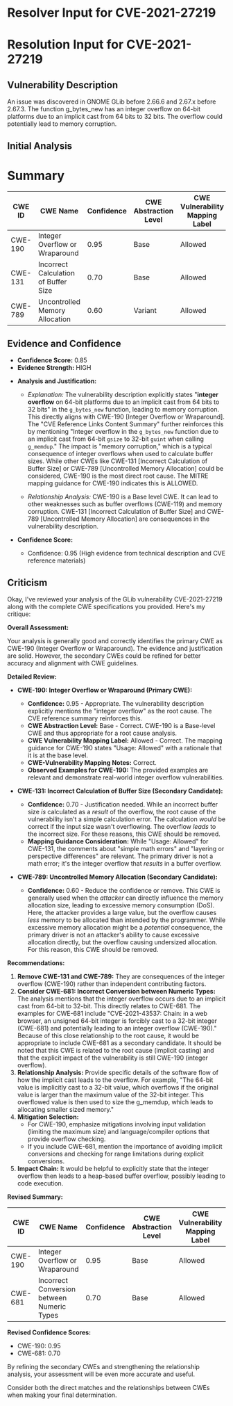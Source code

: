 # Resolver Input for CVE-2021-27219

# Resolution Input for CVE-2021-27219

## Vulnerability Description
An issue was discovered in GNOME GLib before 2.66.6 and 2.67.x before 2.67.3. The function g_bytes_new has an integer overflow on 64-bit platforms due to an implicit cast from 64 bits to 32 bits. The overflow could potentially lead to memory corruption.

## Initial Analysis
# Summary
| CWE ID | CWE Name | Confidence | CWE Abstraction Level | CWE Vulnerability Mapping Label | CWE-Vulnerability Mapping Notes |
|---|---|---|---|---|---|
| CWE-190 | Integer Overflow or Wraparound | 0.95 | Base | Allowed | Primary CWE |
| CWE-131 | Incorrect Calculation of Buffer Size | 0.70 | Base | Allowed | Secondary Candidate |
| CWE-789 | Uncontrolled Memory Allocation | 0.60 | Variant | Allowed | Secondary Candidate |

## Evidence and Confidence

*   **Confidence Score:** 0.85
*   **Evidence Strength:** HIGH

- **Analysis and Justification:**  
  - *Explanation:* The vulnerability description explicitly states "**integer overflow** on 64-bit platforms due to an implicit cast from 64 bits to 32 bits" in the `g_bytes_new` function, leading to memory corruption. This directly aligns with CWE-190 [Integer Overflow or Wraparound]. The "CVE Reference Links Content Summary" further reinforces this by mentioning "Integer overflow in the `g_bytes_new` function due to an implicit cast from 64-bit `gsize` to 32-bit `guint` when calling `g_memdup`." The impact is "memory corruption," which is a typical consequence of integer overflows when used to calculate buffer sizes. While other CWEs like CWE-131 [Incorrect Calculation of Buffer Size] or CWE-789 [Uncontrolled Memory Allocation] could be considered, CWE-190 is the most direct root cause. The MITRE mapping guidance for CWE-190 indicates this is ALLOWED.

  - *Relationship Analysis:* CWE-190 is a Base level CWE. It can lead to other weaknesses such as buffer overflows (CWE-119) and memory corruption. CWE-131 [Incorrect Calculation of Buffer Size] and CWE-789 [Uncontrolled Memory Allocation] are consequences in the vulnerability description.

- **Confidence Score:**  
  - Confidence: 0.95 (High evidence from technical description and CVE reference materials)

## Criticism
Okay, I've reviewed your analysis of the GLib vulnerability CVE-2021-27219 along with the complete CWE specifications you provided. Here's my critique:

**Overall Assessment:**

Your analysis is generally good and correctly identifies the primary CWE as CWE-190 (Integer Overflow or Wraparound). The evidence and justification are solid. However, the secondary CWEs could be refined for better accuracy and alignment with CWE guidelines.

**Detailed Review:**

*   **CWE-190: Integer Overflow or Wraparound (Primary CWE):**
    *   **Confidence:** 0.95 - Appropriate. The vulnerability description explicitly mentions the "integer overflow" as the root cause. The CVE reference summary reinforces this.
    *   **CWE Abstraction Level:** Base - Correct. CWE-190 is a Base-level CWE and thus appropriate for a root cause analysis.
    *   **CWE Vulnerability Mapping Label:** Allowed - Correct. The mapping guidance for CWE-190 states "Usage: Allowed" with a rationale that it is at the base level.
    *   **CWE-Vulnerability Mapping Notes:** Correct.
    *   **Observed Examples for CWE-190:** The provided examples are relevant and demonstrate real-world integer overflow vulnerabilities.
*   **CWE-131: Incorrect Calculation of Buffer Size (Secondary Candidate):**
    *   **Confidence:** 0.70 - Justification needed. While an incorrect buffer size *is* calculated as a *result* of the overflow, the root cause of the vulnerability isn't a simple calculation error. The calculation *would* be correct if the input size wasn't overflowing. The overflow *leads* to the incorrect size. For these reasons, this CWE should be removed.
    *   **Mapping Guidance Consideration:** While "Usage: Allowed" for CWE-131, the comments about "simple math errors" and "layering or perspective differences" are relevant. The primary driver is not a math error; it's the integer overflow that *results* in a buffer overflow.

*   **CWE-789: Uncontrolled Memory Allocation (Secondary Candidate):**
    *   **Confidence:** 0.60 - Reduce the confidence or remove. This CWE is generally used when the *attacker* can directly influence the memory allocation size, leading to excessive memory consumption (DoS). Here, the attacker provides a large value, but the overflow causes *less* memory to be allocated than intended by the programmer. While excessive memory allocation might be a *potential* consequence, the primary driver is not an attacker's ability to cause excessive allocation directly, but the overflow causing undersized allocation. For this reason, this CWE should be removed.

**Recommendations:**

1.  **Remove CWE-131 and CWE-789:** They are consequences of the integer overflow (CWE-190) rather than independent contributing factors.
2.  **Consider CWE-681: Incorrect Conversion between Numeric Types:** The analysis mentions that the integer overflow occurs due to an implicit cast from 64-bit to 32-bit. This directly relates to CWE-681. The examples for CWE-681 include "CVE-2021-43537: Chain: in a web browser, an unsigned 64-bit integer is forcibly cast to a 32-bit integer (CWE-681) and potentially leading to an integer overflow (CWE-190)." Because of this close relationship to the root cause, it would be appropriate to include CWE-681 as a secondary candidate. It should be noted that this CWE is related to the root cause (implicit casting) and that the explicit impact of the vulnerability is still CWE-190 (integer overflow).
3.  **Relationship Analysis:** Provide specific details of the software flow of how the implicit cast leads to the overflow. For example, "The 64-bit value is implicitly cast to a 32-bit value, which overflows if the original value is larger than the maximum value of the 32-bit integer. This overflowed value is then used to size the g_memdup, which leads to allocating smaller sized memory."
4.  **Mitigation Selection:**
    *   For CWE-190, emphasize mitigations involving input validation (limiting the maximum size) and language/compiler options that provide overflow checking.
    *   If you include CWE-681, mention the importance of avoiding implicit conversions and checking for range limitations during explicit conversions.
5.  **Impact Chain:** It would be helpful to explicitly state that the integer overflow then leads to a heap-based buffer overflow, possibly leading to code execution.

**Revised Summary:**

| CWE ID | CWE Name | Confidence | CWE Abstraction Level | CWE Vulnerability Mapping Label | CWE-Vulnerability Mapping Notes |
|---|---|---|---|---|---|
| CWE-190 | Integer Overflow or Wraparound | 0.95 | Base | Allowed | Primary CWE |
| CWE-681 | Incorrect Conversion between Numeric Types | 0.70 | Base | Allowed | Secondary Candidate |

**Revised Confidence Scores:**
*   CWE-190: 0.95
*   CWE-681: 0.70

By refining the secondary CWEs and strengthening the relationship analysis, your assessment will be even more accurate and useful.

Consider both the direct matches and the relationships between CWEs
when making your final determination.
        